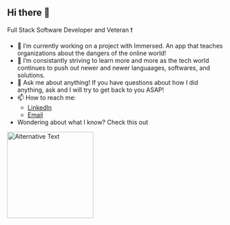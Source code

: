 ## Hi there 👋

Full Stack Software Developer and Veteran :exclamation:

- 🔭 I’m currently working on a project with Immersed. An app that teaches organizations about the dangers of the online world! 
- 🌱 I’m consistantly striving to learn more and more as the tech world continues to push out newer and newer languaages, softwares, and solutions. 
- 💬 Ask me about anything! If you have questions about how I did anything, ask and I will try to get back to you ASAP!
- 📫 How to reach me: 
     - [LinkedIn](https://www.linkedin.com/in/joseph-aquino-596862199/)
     - [Email](joseph.aquino.engineer@gmail.com)  
- Wondering about what I know? Check this out  

<img
  src="https://wakatime.com/share/@1c6d8319-554f-4e3e-943b-2849e151563a/b17cd8ea-8f2f-48fe-b715-0a1e5078743a.svg" width="200" height="200"
  alt="Alternative Text"
/>
